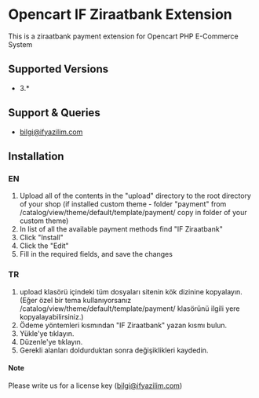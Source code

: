 # Opencart IF Ziraatbank Extension

This is a ziraatbank payment extension for Opencart PHP E-Commerce System

## Supported Versions
 - 3.*
 
## Support & Queries

 - bilgi@ifyazilim.com
 
 
## Installation

### EN
 
 1. Upload all of the contents in the "upload" directory to the root directory of your shop (if installed custom theme - folder "payment" from /catalog/view/theme/default/template/payment/ copy in folder of your custom theme)
 2. In list of all the available payment methods find "IF Ziraatbank"
 3. Click "Install"
 4. Click the "Edit"
 5. Fill in the required fields, and save the changes
 
### TR
 
 1. upload klasörü içindeki tüm dosyaları sitenin kök dizinine kopyalayın. (Eğer özel bir tema kullanıyorsanız /catalog/view/theme/default/template/payment/ klasörünü ilgili yere kopyalayabilirsiniz.)
 2. Ödeme yöntemleri kısmından "IF Ziraatbank" yazan kısmı bulun.
 3. Yükle'ye tıklayın.
 4. Düzenle'ye tıklayın.
 5. Gerekli alanları doldurduktan sonra değişiklikleri kaydedin.
 
#### Note

Please write us for a license key (bilgi@ifyazilim.com)